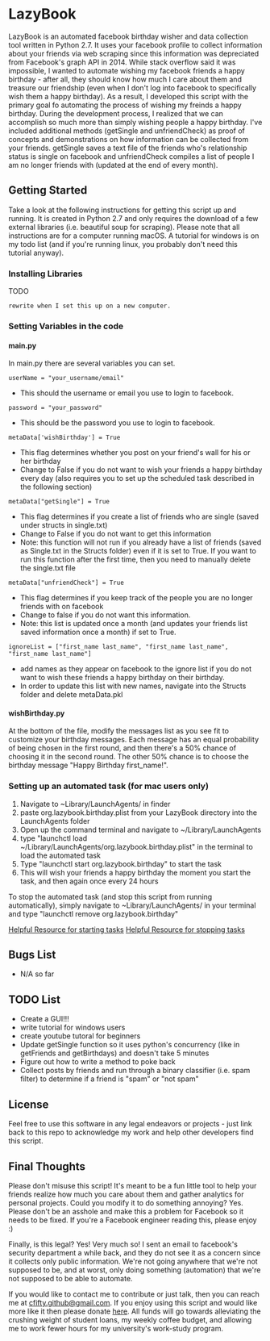 # LazyBook

LazyBook is an automated facebook birthday wisher and data collection tool written in Python 2.7.  It uses your facebook profile to collect information about your friends via web scraping since this information was depreciated from Facebook's graph API in 2014.  While stack overflow said it was impossible, I wanted to automate wishing my facebook friends a happy birthday - after all, they should know how much I care about them and treasure our friendship (even when I don't log into facebook to specifically wish them a happy birthday).  As a result, I developed this script with the primary goal fo automating the process of wishing my freinds a happy birthday.  During the development process, I realized that we can accomplish so much more than simply wishing people a happy birthday.  I've included additional methods (getSingle and unfriendCheck) as proof of concepts and demonstrations on how information can be collected from your friends.  getSingle saves a text file of the friends who's relationship status is single on facebook and unfriendCheck compiles a list of people I am no longer friends with (updated at the end of every month).  

## Getting Started

Take a look at the following instructions for getting this script up and running.  It is created in Python 2.7 and only requires the download of a few external libraries (i.e. beautiful soup for scraping).  Please note that all instructions are for a computer running macOS.  A tutorial for windows is on my todo list (and if you're running linux, you probably don't need this tutorial anyway).

### Installing Libraries

TODO

```
rewrite when I set this up on a new computer.
```

### Setting Variables in the code

#### main.py
In main.py there are several variables you can set.

```
userName = "your_username/email"
```
* This should the username or email you use to login to facebook.

```
password = "your_password"
```
* This should be the password you use to login to facebook.

```
metaData['wishBirthday'] = True
```
* This flag determines whether you post on your friend's wall for his or her birthday
* Change to False if you do not want to wish your friends a happy birthday every day (also requires you to set up the scheduled task described in the following section)

```
metaData["getSingle"] = True
```
* This flag determines if you create a list of friends who are single (saved under structs in single.txt)
* Change to False if you do not want to get this information
* Note: this function will not run if you already have a list of friends (saved as Single.txt in the Structs folder) even if it is set to True.  If you want to run this function after the first time, then you need to manually delete the single.txt file

```
metaData["unfriendCheck"] = True
```
* This flag determines if you keep track of the people you are no longer friends with on facebook 
* Change to false if you do not want this information.
* Note: this list is updated once a month (and updates your friends list saved information once a month) if set to True.

```
ignoreList = ["first_name last_name", "first_name last_name", "first_name last_name"]
```
* add names as they appear on facebook to the ignore list if you do not want to wish these friends a happy birthday on their birthday.  
* In order to update this list with new names, navigate into the Structs folder and delete metaData.pkl 

#### wishBirthday.py

At the bottom of the file, modify the messages list as you see fit to customize your birthday messages.  Each message has an equal probability of being chosen in the first round, and then there's a 50% chance of choosing it in the second round.  The other 50% chance is to choose the birthday message "Happy Birthday first_name!".  

### Setting up an automated task (for mac users only) 
1. Navigate to ~Library/LaunchAgents/ in finder
2. paste org.lazybook.birthday.plist from your LazyBook directory into the LaunchAgents folder
3. Open up the command terminal and navigate to ~/Library/LaunchAgents
4. type "launchctl load ~/Library/LaunchAgents/org.lazybook.birthday.plist" in the terminal to load the automated task
5. Type "launchctl start org.lazybook.birthday" to start the task
6. This will wish your friends a happy birthday the moment you start the task, and then again once every 24 hours

To stop the automated task (and stop this script from running automatically), simply navigate to ~Library/LaunchAgents/ in your terminal and type "launchctl remove org.lazybook.birthday"

[Helpful Resource for starting tasks](http://killtheyak.com/schedule-jobs-launchd/)
[Helpful Resource for stopping tasks](http://osxdaily.com/2011/03/08/remove-an-agent-from-launchd/)

## Bugs List

* N/A so far

## TODO List

* Create a GUI!!!
* write tutorial for windows users
* create youtube tutoral for beginners
* Update getSingle function so it uses python's concurrency (like in getFriends and getBirthdays) and doesn't take 5 minutes 
* Figure out how to write a method to poke back 
* Collect posts by friends and run through a binary classifier (i.e. spam filter) to determine if a friend is "spam" or "not spam"

## License
Feel free to use this software in any legal endeavors or projects - just link back to this repo to acknowledge my work and help other developers find this script.

## Final Thoughts

 Please don't misuse this script! It's meant to be a fun little tool to help your friends realize how much you care about them and gather analytics for personal projects.  Could you modify it to do something annoying? Yes.  Please don't be an asshole and make this a problem for Facebook so it needs to be fixed.  If you're a Facebook engineer reading this, please enjoy :)

Finally, is this legal?  Yes!  Very much so!  I sent an email to facebook's security department a while back, and they do not see it as a concern since it collects only public information.  We're not going anywhere that we're not supposed to be, and at worst, only doing something (automation) that we're not supposed to be able to automate.

If you would like to contact me to contribute or just talk, then you can reach me at cfifty.github@gmail.com.  If you enjoy using this script and would like more like it then please donate [here](https://www.paypal.com/cgi-bin/webscr?cmd=_donations&business=4WHNCY5Z4GZPJ&lc=US&currency_code=USD&bn=PP%2dDonationsBF%3abtn_donateCC_LG%2egif%3aNonHosted). All funds will go towards alleviating the crushing weight of student loans, my weekly coffee budget, and allowing me to work fewer hours for my university's work-study program.


